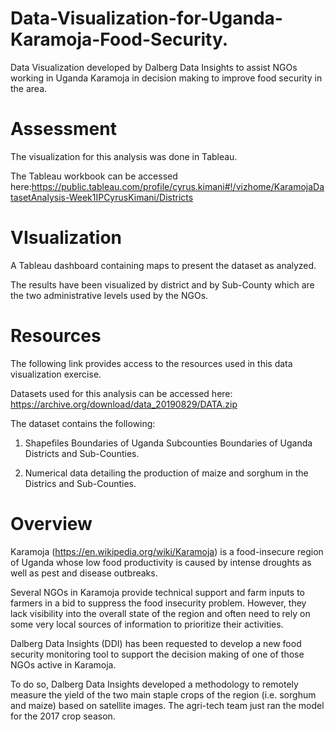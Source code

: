 # Data-Visualization-for-Uganda-Karamoja-Food-Security.
Data Visualization developed by Dalberg Data Insights to assist NGOs working in Uganda Karamoja in decision making to improve food security in the area.

# Assessment

The visualization for this analysis was done in Tableau.

The Tableau workbook can be accessed here:https://public.tableau.com/profile/cyrus.kimani#!/vizhome/KaramojaDatasetAnalysis-Week1IPCyrusKimani/Districts

# VIsualization

A Tableau dashboard containing maps to present the dataset as analyzed.

The results have been visualized by district and by Sub-County which are the two administrative levels used by the NGOs.

# Resources

The following link provides access to the resources used in this data visualization exercise.

Datasets used for this analysis can be accessed here: https://archive.org/download/data_20190829/DATA.zip

The dataset contains the following:

  1. Shapefiles Boundaries of Uganda Subcounties Boundaries of Uganda Districts and Sub-Counties.

  2. Numerical data detailing the production of maize and sorghum in the Districs and Sub-Counties.

# Overview

Karamoja (https://en.wikipedia.org/wiki/Karamoja) is a food-insecure region of Uganda whose low food productivity is caused by intense droughts as well as pest and disease outbreaks.

Several NGOs in Karamoja provide technical support and farm inputs to farmers in a bid to suppress the food insecurity problem. However, they lack visibility into the overall state of the region and often need to rely on some very local sources of information to prioritize their activities.

Dalberg Data Insights (DDI) has been requested to develop a new food security monitoring tool to support the decision making of one of those NGOs active in Karamoja.

To do so, Dalberg Data Insights developed a methodology to remotely measure the yield of the two main staple crops of the region (i.e. sorghum and maize) based on satellite images. The agri-tech team just ran the model for the 2017 crop season.


